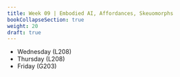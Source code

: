```yaml
---
title: Week 09 | Embodied AI, Affordances, Skeuomorphs
bookCollapseSection: true
weight: 20
draft: true
---
```


- Wednesday (L208)
- Thursday (L208)
- Friday (G203)